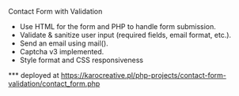 Contact Form with Validation

- Use HTML for the form and PHP to handle form submission.
- Validate & sanitize user input (required fields, email format, etc.).
- Send an email using mail().
- Captcha v3 implemented.
- Style format and CSS responsiveness 


*** deployed at https://karocreative.pl/php-projects/contact-form-validation/contact_form.php
